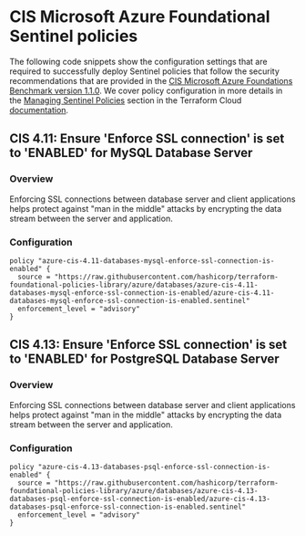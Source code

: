 #  CIS Microsoft Azure Foundational Sentinel policies

The following code snippets show the configuration settings that are required to successfully deploy Sentinel policies that follow the security recommendations that are provided in the [CIS Microsoft Azure Foundations Benchmark version 1.1.0](https://www.cisecurity.org/benchmark/azure/). We cover policy configuration in more details in the [Managing Sentinel Policies](https://www.terraform.io/docs/cloud/sentinel/manage-policies.html) section in the Terraform Cloud [documentation](https://www.terraform.io/docs/cloud/index.html).

## CIS 4.11: Ensure 'Enforce SSL connection' is set to 'ENABLED' for MySQL Database Server

### Overview
Enforcing SSL connections between database server and client applications helps protect against "man in the middle" attacks by encrypting the data stream between the server and application.

### Configuration

```hcl
policy "azure-cis-4.11-databases-mysql-enforce-ssl-connection-is-enabled" {
  source = "https://raw.githubusercontent.com/hashicorp/terraform-foundational-policies-library/azure/databases/azure-cis-4.11-databases-mysql-enforce-ssl-connection-is-enabled/azure-cis-4.11-databases-mysql-enforce-ssl-connection-is-enabled.sentinel"
  enforcement_level = "advisory"
}
```

## CIS 4.13: Ensure 'Enforce SSL connection' is set to 'ENABLED' for PostgreSQL Database Server

### Overview
Enforcing SSL connections between database server and client applications helps protect against "man in the middle" attacks by encrypting the data stream between the server and application.

### Configuration

```hcl
policy "azure-cis-4.13-databases-psql-enforce-ssl-connection-is-enabled" {
  source = "https://raw.githubusercontent.com/hashicorp/terraform-foundational-policies-library/azure/databases/azure-cis-4.13-databases-psql-enforce-ssl-connection-is-enabled/azure-cis-4.13-databases-psql-enforce-ssl-connection-is-enabled.sentinel"
  enforcement_level = "advisory"
}
```
